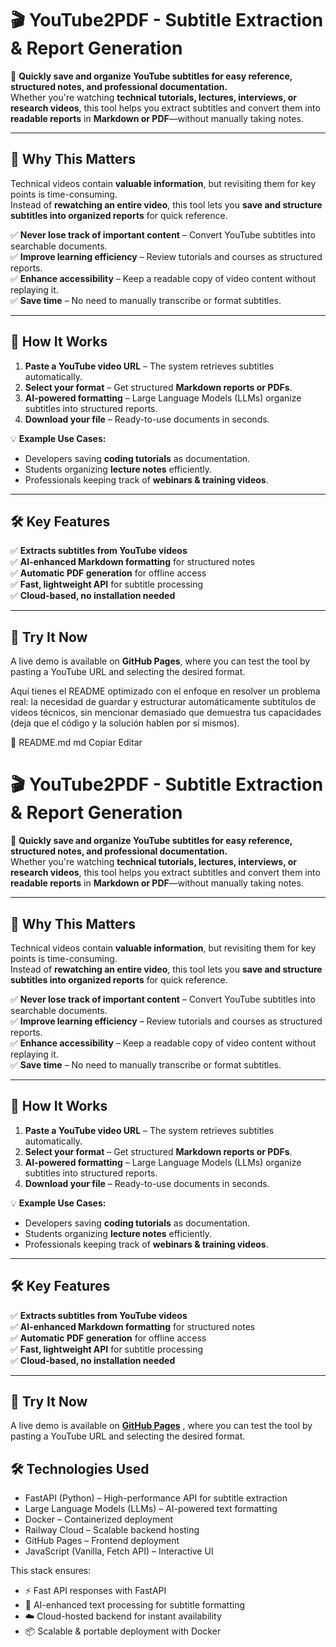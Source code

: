 # 🎬 YouTube2PDF - Subtitle Extraction & Report Generation  

🚀 **Quickly save and organize YouTube subtitles for easy reference, structured notes, and professional documentation.**  
Whether you're watching **technical tutorials, lectures, interviews, or research videos**, this tool helps you extract subtitles and convert them into **readable reports** in **Markdown or PDF**—without manually taking notes.  

---

## 🌟 Why This Matters  

Technical videos contain **valuable information**, but revisiting them for key points is time-consuming.  
Instead of **rewatching an entire video**, this tool lets you **save and structure subtitles into organized reports** for quick reference.  

✅ **Never lose track of important content** – Convert YouTube subtitles into searchable documents.  
✅ **Improve learning efficiency** – Review tutorials and courses as structured reports.  
✅ **Enhance accessibility** – Keep a readable copy of video content without replaying it.  
✅ **Save time** – No need to manually transcribe or format subtitles.  

---

## 🎯 How It Works  

1. **Paste a YouTube video URL** – The system retrieves subtitles automatically.  
2. **Select your format** – Get structured **Markdown reports or PDFs**.  
3. **AI-powered formatting** – Large Language Models (LLMs) organize subtitles into structured reports.  
4. **Download your file** – Ready-to-use documents in seconds.  

💡 **Example Use Cases:**  
- Developers saving **coding tutorials** as documentation.  
- Students organizing **lecture notes** efficiently.  
- Professionals keeping track of **webinars & training videos**.  

---

## 🛠️ Key Features  

✅ **Extracts subtitles from YouTube videos**  
✅ **AI-enhanced Markdown formatting** for structured notes  
✅ **Automatic PDF generation** for offline access  
✅ **Fast, lightweight API** for subtitle processing  
✅ **Cloud-based, no installation needed**  

---

## 📌 Try It Now  

A live demo is available on **GitHub Pages**, where you can test the tool by pasting a YouTube URL and selecting the desired format.  



Aquí tienes el README optimizado con el enfoque en resolver un problema real: la necesidad de guardar y estructurar automáticamente subtítulos de videos técnicos, sin mencionar demasiado que demuestra tus capacidades (deja que el código y la solución hablen por sí mismos).

📌 README.md
md
Copiar
Editar
# 🎬 YouTube2PDF - Subtitle Extraction & Report Generation  

🚀 **Quickly save and organize YouTube subtitles for easy reference, structured notes, and professional documentation.**  
Whether you're watching **technical tutorials, lectures, interviews, or research videos**, this tool helps you extract subtitles and convert them into **readable reports** in **Markdown or PDF**—without manually taking notes.  

---

## 🌟 Why This Matters  

Technical videos contain **valuable information**, but revisiting them for key points is time-consuming.  
Instead of **rewatching an entire video**, this tool lets you **save and structure subtitles into organized reports** for quick reference.  

✅ **Never lose track of important content** – Convert YouTube subtitles into searchable documents.  
✅ **Improve learning efficiency** – Review tutorials and courses as structured reports.  
✅ **Enhance accessibility** – Keep a readable copy of video content without replaying it.  
✅ **Save time** – No need to manually transcribe or format subtitles.  

---

## 🎯 How It Works  

1. **Paste a YouTube video URL** – The system retrieves subtitles automatically.  
2. **Select your format** – Get structured **Markdown reports or PDFs**.  
3. **AI-powered formatting** – Large Language Models (LLMs) organize subtitles into structured reports.  
4. **Download your file** – Ready-to-use documents in seconds.  

💡 **Example Use Cases:**  
- Developers saving **coding tutorials** as documentation.  
- Students organizing **lecture notes** efficiently.  
- Professionals keeping track of **webinars & training videos**.  

---

## 🛠️ Key Features  

✅ **Extracts subtitles from YouTube videos**  
✅ **AI-enhanced Markdown formatting** for structured notes  
✅ **Automatic PDF generation** for offline access  
✅ **Fast, lightweight API** for subtitle processing  
✅ **Cloud-based, no installation needed**  

---

## 📌 Try It Now  

A live demo is available on [**GitHub Pages**](https://fullfran.github.io/youtube2pdf/) , where you can test the tool by pasting a YouTube URL and selecting the desired format.  


## 🛠️ Technologies Used
- FastAPI (Python) – High-performance API for subtitle extraction
- Large Language Models (LLMs) – AI-powered text formatting
- Docker – Containerized deployment
- Railway Cloud – Scalable backend hosting
- GitHub Pages – Frontend deployment
- JavaScript (Vanilla, Fetch API) – Interactive UI

This stack ensures:

- ⚡ Fast API responses with FastAPI
- 🤖 AI-enhanced text processing for subtitle formatting
- ☁️ Cloud-hosted backend for instant availability
- 📦 Scalable & portable deployment with Docker
